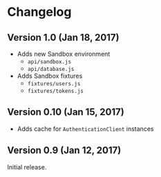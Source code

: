 # Changelog

## Version 1.0 (Jan 18, 2017)
- Adds new Sandbox environment
  - `api/sandbox.js`
  - `api/database.js`
- Adds Sandbox fixtures
  - `fixtures/users.js`
  - `fixtures/tokens.js`

## Version 0.10 (Jan 15, 2017)
- Adds cache for `AuthenticationClient` instances

## Version 0.9 (Jan 12, 2017)
Initial release.
